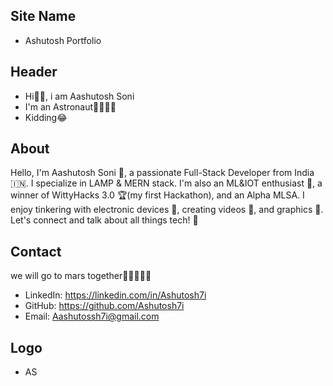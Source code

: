 ## Site Name
- Ashutosh Portfolio

## Header
- Hi👋🏻, i am Aashutosh Soni
- I'm an Astronaut👨🏻‍🚀🚀
- Kidding😂

## About
Hello, I'm Aashutosh Soni 👋, a passionate Full-Stack Developer from India 🇮🇳. I specialize in LAMP & MERN stack. I'm also an ML&IOT enthusiast 🤖, a winner of WittyHacks 3.0 🏆(my first Hackathon), and an Alpha MLSA. I enjoy tinkering with electronic devices 🔌, creating videos 🎥, and graphics 🎨. Let's connect and talk about all things tech! 🚀

## Contact
we will go to mars together👨🏻‍🚀🚀😂
- LinkedIn: https://linkedin.com/in/Ashutosh7i
- GitHub: https://github.com/Ashutosh7i
- Email: Aashutossh7i@gmail.com

## Logo
- AS